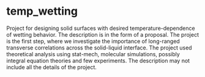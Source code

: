 # temp_wetting
Project for designing solid surfaces with desired temperature-dependence of wetting behavior.
The description is in the form of a proposal.
The project is the first step, where we investigate the importance of long-ranged transverse correlations across the solid-liquid interface.
The project used theoretical analysis using stat-mech, molecular simulations, possibly integral equation theories and few experiments.
The description may not include all the details of the project.
